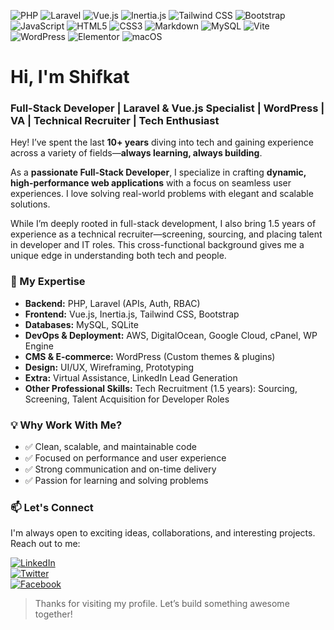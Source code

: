 ![PHP](https://img.shields.io/badge/PHP-777BB4?style=flat&logo=php&logoColor=white)
![Laravel](https://img.shields.io/badge/Laravel-F05340?style=flat&logo=laravel&logoColor=white)
![Vue.js](https://img.shields.io/badge/Vue.js-42B883?style=flat&logo=vue.js&logoColor=white)
![Inertia.js](https://img.shields.io/badge/Inertia.js-3A3A3A?style=flat)
![Tailwind CSS](https://img.shields.io/badge/Tailwind_CSS-06B6D4?style=flat&logo=tailwindcss&logoColor=white)
![Bootstrap](https://img.shields.io/badge/Bootstrap-7952B3?style=flat&logo=bootstrap&logoColor=white)
![JavaScript](https://img.shields.io/badge/JavaScript-F7DF1E?style=flat&logo=javascript&logoColor=black)
![HTML5](https://img.shields.io/badge/HTML5-E34F26?style=flat&logo=html5&logoColor=white)
![CSS3](https://img.shields.io/badge/CSS3-1572B6?style=flat&logo=css3&logoColor=white)
![Markdown](https://img.shields.io/badge/Markdown-000000?style=flat&logo=markdown&logoColor=white)
![MySQL](https://img.shields.io/badge/MySQL-4479A1?style=flat&logo=mysql&logoColor=white)
![Vite](https://img.shields.io/badge/Vite-646CFF?style=flat&logo=vite&logoColor=white)
![WordPress](https://img.shields.io/badge/WordPress-21759B?style=flat&logo=wordpress&logoColor=white)
![Elementor](https://img.shields.io/badge/Elementor-92003B?style=flat&logo=elementor&logoColor=white)
![macOS](https://img.shields.io/badge/macOS-000000?style=flat&logo=apple&logoColor=white)


# Hi, I'm Shifkat  
### Full-Stack Developer | Laravel & Vue.js Specialist | WordPress | VA | Technical Recruiter | Tech Enthusiast

Hey! I’ve spent the last **10+ years** diving into tech and gaining experience across a variety of fields—**always learning, always building**.

As a **passionate Full-Stack Developer**, I specialize in crafting **dynamic, high-performance web applications** with a focus on seamless user experiences. I love solving real-world problems with elegant and scalable solutions.

While I’m deeply rooted in full-stack development, I also bring 1.5 years of experience as a technical recruiter—screening, sourcing, and placing talent in developer and IT roles. This cross-functional background gives me a unique edge in understanding both tech and people.

### 💼 My Expertise

- **Backend:** PHP, Laravel (APIs, Auth, RBAC)
- **Frontend:** Vue.js, Inertia.js, Tailwind CSS, Bootstrap
- **Databases:** MySQL, SQLite
- **DevOps & Deployment:** AWS, DigitalOcean, Google Cloud, cPanel, WP Engine
- **CMS & E-commerce:** WordPress (Custom themes & plugins)
- **Design:** UI/UX, Wireframing, Prototyping
- **Extra:** Virtual Assistance, LinkedIn Lead Generation
- **Other Professional Skills:** Tech Recruitment (1.5 years): Sourcing, Screening, Talent Acquisition for Developer Roles

### 💡 Why Work With Me?

- ✅ Clean, scalable, and maintainable code
- ✅ Focused on performance and user experience
- ✅ Strong communication and on-time delivery
- ✅ Passion for learning and solving problems

### 📫 Let's Connect

I'm always open to exciting ideas, collaborations, and interesting projects.  
Reach out to me:

[![LinkedIn](https://img.shields.io/badge/LinkedIn-0077B5?style=flat-square&logo=linkedin&logoColor=white)](https://www.linkedin.com/in/shifkat-ahamed-siddiqui/)  
[![Twitter](https://img.shields.io/badge/Twitter-1DA1F2?style=flat-square&logo=twitter&logoColor=white)](https://x.com/shifkat)  
[![Facebook](https://img.shields.io/badge/Facebook-1877F2?style=flat-square&logo=facebook&logoColor=white)](https://www.facebook.com/shifkat)  


> Thanks for visiting my profile. Let’s build something awesome together!

